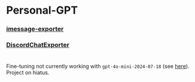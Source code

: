 # Personal-GPT

### [imessage-exporter](https://github.com/ReagentX/imessage-exporter)

### [DiscordChatExporter](https://github.com/Tyrrrz/DiscordChatExporter)

#

Fine-tuning not currently working with `gpt-4o-mini-2024-07-18` (see [here](https://community.openai.com/t/fine-tuning-fail-on-gpt-4o-mini-2024-07-18/1068918)). Project on hiatus.
